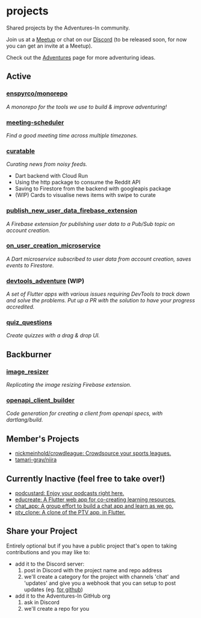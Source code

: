 # projects

Shared projects by the Adventures-In community.

Join us at a [Meetup](https://www.meetup.com/Adventures-in-Flutter-Firebase) or chat on our [Discord]() (to be released soon, for now you can get an invite at a Meetup).

Check out the [Adventures](https://adventures-in.notion.site/adventures-in/Adventures-2bfd1f73cd674836b5ba5ba4931ad372) page for more adventuring ideas.

## Active

### [enspyrco/monorepo](https://github.com/enspyrco/monorepo)

*A monorepo for the tools we use to build & improve adventuring!*

### [meeting-scheduler](https://github.com/adventures-in/meeting_scheduler)

*Find a good meeting time across multiple timezones.*

### [curatable](https://github.com/adventures-in/curatable)

*Curating news from noisy feeds.*
- Dart backend with Cloud Run
- Using the http package to consume the Reddit API
- Saving to Firestore from the backend with googleapis package
- (WIP) Cards to visualise news items with swipe to curate

### [publish_new_user_data_firebase_extension](https://github.com/adventures-in/publish_new_user_data_firebase_extension)

*A Firebase extension for publishing user data to a Pub/Sub topic on account creation.*

### [on_user_creation_microservice](https://github.com/adventures-in/on_user_creation_microservice)

*A Dart microservice subscribed to user data from account creation, saves events to Firestore.*

### [devtools_adventure](https://github.com/adventures-in/devtools_adventure) (WIP)

*A set of Flutter apps with various issues requiring DevTools to track down and solve the problems. Put up a PR with the solution to have your progress accredited.*

### [quiz_questions](https://github.com/adventures-in/quiz_questions)

*Create quizzes with a drag & drop UI.*

## Backburner

### [image_resizer](https://github.com/Adventures-In/image_resizer)

*Replicating the image resizing Firebase extension.*

### [openapi_client_builder](https://github.com/Adventures-In/openapi_client_builder)

*Code generation for creating a client from openapi specs, with dartlang/build.*

## Member's Projects 

- [nickmeinhold/crowdleague: Crowdsource your sports leagues.](https://github.com/nickmeinhold/crowdleague) 
- [tamari-gray/niira](https://github.com/tamari-gray/niira)

## Currently Inactive (feel free to take over!) 
- [podcustard: Enjoy your podcasts right here.](https://github.com/Adventures-In/podcustard) 
- [educreate: A Flutter web app for co-creating learning resources.](https://github.com/Adventures-In/educreate)
- [chat_app: A group effort to build a chat app and learn as we go.](https://github.com/Adventures-In/chat_app) 
- [ptv_clone: A clone of the PTV app, in Flutter.](https://github.com/Adventures-In/ptv_clone)

## Share your Project

Entirely optional but if you have a public project that's open to taking contributions and you may like to:
- add it to the Discord server:
  1. post in Discord with the project name and repo address
  2. we'll create a category for the project with channels 'chat' and 'updates' and give you a webhook that you can setup to post updates (eg. [for github](https://gist.github.com/jagrosh/5b1761213e33fc5b54ec7f6379034a22))
- add it to the Adventures-In GitHub org
  1. ask in Discord
  2. we'll create a repo for you
